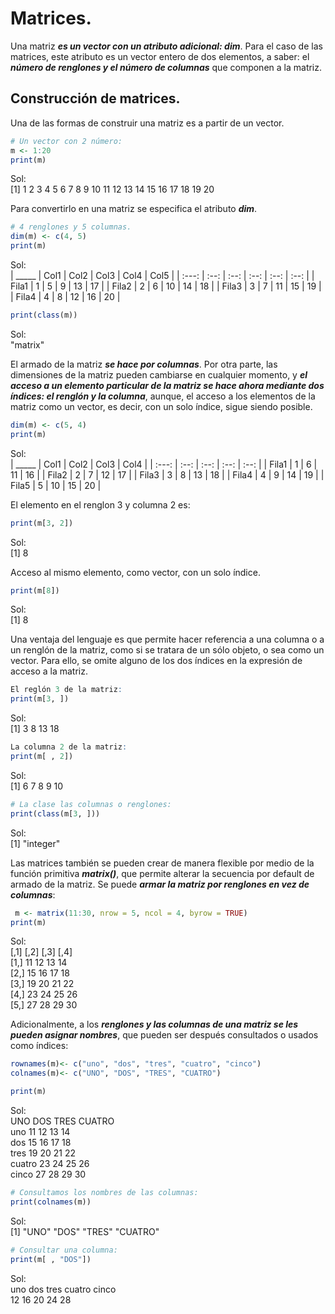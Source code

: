 # Matrices.
Una matriz ***es un vector con un atributo adicional: dim***. Para el caso de las matrices, este atributo es un vector entero de dos elementos, a saber: el ***número de renglones y el número de columnas*** que componen a la matriz.

## Construcción de matrices.
Una de las formas de construir una matriz es a partir de un vector.

```R
# Un vector con 2 número:
m <- 1:20
print(m)
```
Sol:  
[1]  1  2  3  4  5  6  7  8  9 10 11 12 13 14 15 16 17 18 19 20  

Para convertirlo en una matriz se especifica el atributo ***dim***.

```R
# 4 renglones y 5 columnas.
dim(m) <- c(4, 5)
print(m)
```
Sol:  
| _____ | Col1 | Col2 | Col3 | Col4 | Col5 |
| :---: | :--: | :--: | :--: | :--: | :--: |
| Fila1 | 1 | 5 | 9 | 13 | 17 |
| Fila2 | 2 | 6 | 10 | 14 | 18 |
| Fila3 | 3 | 7 | 11 | 15 | 19 |
| Fila4 | 4 | 8 | 12 | 16 | 20 |

```R
print(class(m))
```
Sol:  
"matrix"  

El armado de la matriz ***se hace por columnas***. Por otra parte, las dimensiones de la matriz pueden cambiarse en cualquier momento, y ***el acceso a un elemento particular de la matriz se hace ahora mediante dos índices: el renglón y la columna***, aunque, el acceso a los elementos de la matriz como un vector, es decir, con un solo índice, sigue siendo posible.

```R
dim(m) <- c(5, 4)
print(m)
```
Sol:  
| _____ | Col1 | Col2 | Col3 | Col4 |
| :---: | :--: | :--: | :--: | :--: |
| Fila1 | 1 | 6 | 11 | 16 |
| Fila2 | 2 | 7 | 12 | 17 |
| Fila3 | 3 | 8 | 13 | 18 |
| Fila4 | 4 | 9 | 14 | 19 |
| Fila5 | 5 | 10 | 15 | 20 |


El elemento en el renglon 3 y columna 2 es:

```R
print(m[3, 2])
```
Sol:  
[1] 8  

Acceso al mismo elemento, como vector, con un solo índice.

```R
print(m[8])
```
Sol:  
[1] 8  

Una ventaja del lenguaje es que permite hacer referencia a una columna o a un renglón de la matriz, como si se tratara de un sólo objeto, o sea como un vector. Para ello, se omite alguno de los dos índices en la expresión de acceso a la matriz.  

```R
El reglón 3 de la matriz:
print(m[3, ])
```
Sol:  
[1]  3  8 13 18  

```R
La columna 2 de la matriz:
print(m[ , 2])
```
Sol:  
[1]  6  7  8  9 10  

```R
# La clase las columnas o renglones:
print(class(m[3, ]))
```
Sol:  
[1] "integer"  

Las matrices también se pueden crear de manera flexible por medio de la función primitiva ***matrix()***, que permite alterar la secuencia por default de armado de la matriz. Se puede ***armar la matriz por renglones en vez de columnas***:  

```R
 m <- matrix(11:30, nrow = 5, ncol = 4, byrow = TRUE)
print(m)
```
Sol:  
     [,1] [,2] [,3] [,4]  
[1,]   11   12   13   14  
[2,]   15   16   17   18  
[3,]   19   20   21   22  
[4,]   23   24   25   26  
[5,]   27   28   29   30  

Adicionalmente, a los ***renglones y las columnas de una matriz se les pueden asignar nombres***, que pueden ser después consultados o usados como índices:

```R
rownames(m)<- c("uno", "dos", "tres", "cuatro", "cinco")
colnames(m)<- c("UNO", "DOS", "TRES", "CUATRO")

print(m)
```
Sol:  
       UNO DOS TRES CUATRO  
uno     11  12   13     14  
dos     15  16   17     18  
tres    19  20   21     22  
cuatro  23  24   25     26  
cinco   27  28   29     30  

```R
# Consultamos los nombres de las columnas:
print(colnames(m))
```
Sol:  
[1] "UNO"    "DOS"    "TRES"   "CUATRO"  

```R
# Consultar una columna:
print(m[ , "DOS"])
```
Sol:  
uno    dos   tres cuatro  cinco   
12      16      20      24      28  


